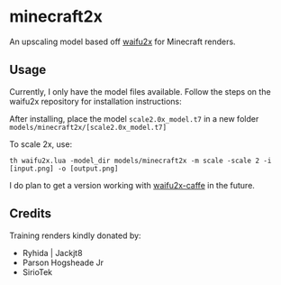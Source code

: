 # minecraft2x
An upscaling model based off [waifu2x](https://github.com/nagadomi/waifu2x) for Minecraft renders.

## Usage
Currently, I only have the model files available. Follow the steps on the waifu2x repository for installation instructions:

After installing, place the model `scale2.0x_model.t7` in a new folder `models/minecraft2x/[scale2.0x_model.t7]`

To scale 2x, use:

```
th waifu2x.lua -model_dir models/minecraft2x -m scale -scale 2 -i [input.png] -o [output.png]
```

I do plan to get a version working with [waifu2x-caffe](https://github.com/lltcggie/waifu2x-caffe) in the future.

## Credits
Training renders kindly donated by:
- Ryhida | Jackjt8
- Parson Hogsheade Jr
- SirioTek
